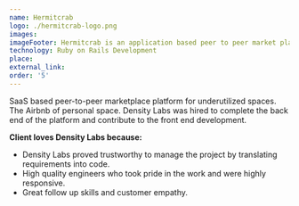 ```yaml
---
name: Hermitcrab
logo: ./hermitcrab-logo.png
images:
imageFooter: Hermitcrab is an application based peer to peer market place platform for underutilized spaces. The Airbnb of personal space.
technology: Ruby on Rails Development
place: 
external_link:
order: '5'
---
```

SaaS based peer-to-peer marketplace platform for underutilized spaces. The Airbnb of personal space. Density Labs was hired to complete the back end of the platform and contribute to the front end development.

**Client loves Density Labs because:**

* Density Labs proved trustworthy to manage the project by translating requirements into code.
* High quality engineers who took pride in the work and were highly responsive.
* Great follow up skills and customer empathy.


